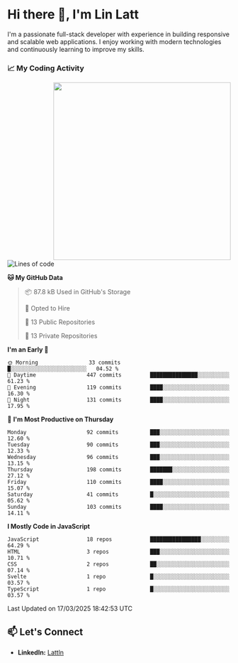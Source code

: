 # Hi there 👋, I'm Lin Latt

I'm a passionate full-stack developer with experience in building responsive and scalable web applications. I enjoy working with modern technologies and continuously learning to improve my skills.

### 📈 My Coding Activity 
<img src="https://github.com/user-attachments/assets/6cec4854-3eec-4600-9120-9be1d3cb2bfe"  width="400px" align="right">

<!--START_SECTION:waka-->
![Lines of code](https://img.shields.io/badge/From%20Hello%20World%20I%27ve%20Written-359.6%20thousand%20lines%20of%20code-blue)

**🐱 My GitHub Data** 

> 📦 87.8 kB Used in GitHub's Storage 
 > 
> 💼 Opted to Hire
 > 
> 📜 13 Public Repositories 
 > 
> 🔑 13 Private Repositories 
 > 
**I'm an Early 🐤** 

```text
🌞 Morning                33 commits          █░░░░░░░░░░░░░░░░░░░░░░░░   04.52 % 
🌆 Daytime                447 commits         ███████████████░░░░░░░░░░   61.23 % 
🌃 Evening                119 commits         ████░░░░░░░░░░░░░░░░░░░░░   16.30 % 
🌙 Night                  131 commits         ████░░░░░░░░░░░░░░░░░░░░░   17.95 % 
```
📅 **I'm Most Productive on Thursday** 

```text
Monday                   92 commits          ███░░░░░░░░░░░░░░░░░░░░░░   12.60 % 
Tuesday                  90 commits          ███░░░░░░░░░░░░░░░░░░░░░░   12.33 % 
Wednesday                96 commits          ███░░░░░░░░░░░░░░░░░░░░░░   13.15 % 
Thursday                 198 commits         ███████░░░░░░░░░░░░░░░░░░   27.12 % 
Friday                   110 commits         ████░░░░░░░░░░░░░░░░░░░░░   15.07 % 
Saturday                 41 commits          █░░░░░░░░░░░░░░░░░░░░░░░░   05.62 % 
Sunday                   103 commits         ████░░░░░░░░░░░░░░░░░░░░░   14.11 % 
```


**I Mostly Code in JavaScript** 

```text
JavaScript               18 repos            ████████████████░░░░░░░░░   64.29 % 
HTML                     3 repos             ███░░░░░░░░░░░░░░░░░░░░░░   10.71 % 
CSS                      2 repos             ██░░░░░░░░░░░░░░░░░░░░░░░   07.14 % 
Svelte                   1 repo              █░░░░░░░░░░░░░░░░░░░░░░░░   03.57 % 
TypeScript               1 repo              █░░░░░░░░░░░░░░░░░░░░░░░░   03.57 % 
```




 Last Updated on 17/03/2025 18:42:53 UTC
<!--END_SECTION:waka-->

## 📫 Let's Connect

- **LinkedIn:** [Lattln](https://linkedin.com/in/lin-latt)
<!-- - **Portfolio:** [Your Portfolio](https://yourportfolio.com) -->
